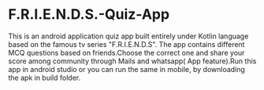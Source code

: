 # F.R.I.E.N.D.S.-Quiz-App
This is an android application quiz app built entirely under Kotlin language based on the famous tv series "F.R.I.E.N.D.S". The app contains different MCQ questions based on friends.Choose the correct one and share your score among community through Mails and whatsapp( App feature).Run this app in android studio or you can run the same in mobile, by downloading the apk in build folder. 
